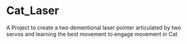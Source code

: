 # Cat_Laser
A Project to create a two dementional laser pointer articulated by two servos and learning the best movement to engage movement in Cat
